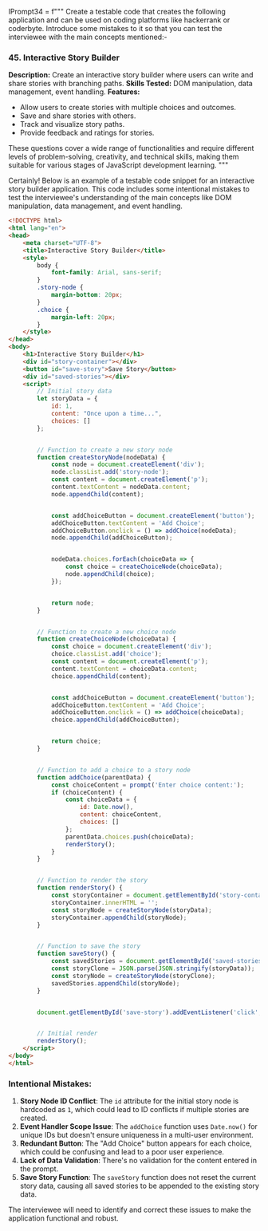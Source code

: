 IPrompt34 = f"""
Create a testable code that creates the following application and can be used on coding platforms like hackerrank or coderbyte. Introduce some mistakes to it so that you can test the interviewee with the main concepts mentioned:-
### 45. **Interactive Story Builder**
   **Description:** Create an interactive story builder where users can write and share stories with branching paths.
   **Skills Tested:** DOM manipulation, data management, event handling.
   **Features:**
   - Allow users to create stories with multiple choices and outcomes.
   - Save and share stories with others.
   - Track and visualize story paths.
   - Provide feedback and ratings for stories.


These questions cover a wide range of functionalities and require different levels of problem-solving, creativity, and technical skills, making them suitable for various stages of JavaScript development learning.
"""


Certainly! Below is an example of a testable code snippet for an interactive story builder application. This code includes some intentional mistakes to test the interviewee's understanding of the main concepts like DOM manipulation, data management, and event handling.


```html
<!DOCTYPE html>
<html lang="en">
<head>
    <meta charset="UTF-8">
    <title>Interactive Story Builder</title>
    <style>
        body {
            font-family: Arial, sans-serif;
        }
        .story-node {
            margin-bottom: 20px;
        }
        .choice {
            margin-left: 20px;
        }
    </style>
</head>
<body>
    <h1>Interactive Story Builder</h1>
    <div id="story-container"></div>
    <button id="save-story">Save Story</button>
    <div id="saved-stories"></div>
    <script>
        // Initial story data
        let storyData = {
            id: 1,
            content: "Once upon a time...",
            choices: []
        };


        // Function to create a new story node
        function createStoryNode(nodeData) {
            const node = document.createElement('div');
            node.classList.add('story-node');
            const content = document.createElement('p');
            content.textContent = nodeData.content;
            node.appendChild(content);


            const addChoiceButton = document.createElement('button');
            addChoiceButton.textContent = 'Add Choice';
            addChoiceButton.onclick = () => addChoice(nodeData);
            node.appendChild(addChoiceButton);


            nodeData.choices.forEach(choiceData => {
                const choice = createChoiceNode(choiceData);
                node.appendChild(choice);
            });


            return node;
        }


        // Function to create a new choice node
        function createChoiceNode(choiceData) {
            const choice = document.createElement('div');
            choice.classList.add('choice');
            const content = document.createElement('p');
            content.textContent = choiceData.content;
            choice.appendChild(content);


            const addChoiceButton = document.createElement('button');
            addChoiceButton.textContent = 'Add Choice';
            addChoiceButton.onclick = () => addChoice(choiceData);
            choice.appendChild(addChoiceButton);


            return choice;
        }


        // Function to add a choice to a story node
        function addChoice(parentData) {
            const choiceContent = prompt('Enter choice content:');
            if (choiceContent) {
                const choiceData = {
                    id: Date.now(),
                    content: choiceContent,
                    choices: []
                };
                parentData.choices.push(choiceData);
                renderStory();
            }
        }


        // Function to render the story
        function renderStory() {
            const storyContainer = document.getElementById('story-container');
            storyContainer.innerHTML = '';
            const storyNode = createStoryNode(storyData);
            storyContainer.appendChild(storyNode);
        }


        // Function to save the story
        function saveStory() {
            const savedStories = document.getElementById('saved-stories');
            const storyClone = JSON.parse(JSON.stringify(storyData));
            const storyNode = createStoryNode(storyClone);
            savedStories.appendChild(storyNode);
        }


        document.getElementById('save-story').addEventListener('click', saveStory);


        // Initial render
        renderStory();
    </script>
</body>
</html>
```


### Intentional Mistakes:
1. **Story Node ID Conflict**: The `id` attribute for the initial story node is hardcoded as `1`, which could lead to ID conflicts if multiple stories are created.
2. **Event Handler Scope Issue**: The `addChoice` function uses `Date.now()` for unique IDs but doesn't ensure uniqueness in a multi-user environment.
3. **Redundant Button**: The "Add Choice" button appears for each choice, which could be confusing and lead to a poor user experience.
4. **Lack of Data Validation**: There's no validation for the content entered in the prompt.
5. **Save Story Function**: The `saveStory` function does not reset the current story data, causing all saved stories to be appended to the existing story data.


The interviewee will need to identify and correct these issues to make the application functional and robust.
